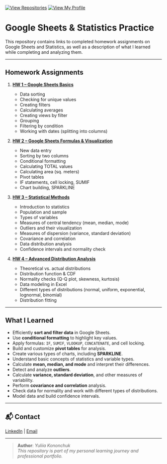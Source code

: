 [![View Repositories](https://img.shields.io/badge/View-My_Repositories-blue?logo=GitHub)](https://github.com/Yulia-Momotyuk?tab=repositories)
[![View My Profile](https://img.shields.io/badge/View-My_Profile-green?logo=GitHub)](https://github.com/Yulia-Momotyuk)
# Google Sheets & Statistics Practice

This repository contains links to completed homework assignments on Google Sheets and Statistics, as well as a description of what I learned while completing and analyzing them.

---

## Homework Assignments

1. **[HW 1 – Google Sheets Basics](https://docs.google.com/spreadsheets/d/1Tm_kuhE4urY9ZM8jNwKnbMtxSpjy2LHUFbA_E2iAtZY/edit?gid=946809490#gid=946809490)**  
   - Data sorting  
   - Checking for unique values  
   - Creating filters  
   - Calculating averages  
   - Creating views by filter  
   - Grouping  
   - Filtering by condition  
   - Working with dates (splitting into columns)  

2. **[HW 2 – Google Sheets Formulas & Visualization](https://docs.google.com/spreadsheets/d/1QzXkXWpjwlenxEVh8NsrpL_BCAI9um3_KYCxlrrT5uk/edit?gid=707207911#gid=707207911)**  
   - New data entry  
   - Sorting by two columns  
   - Conditional formatting  
   - Calculating TOTAL values  
   - Calculating area (sq. meters)  
   - Pivot tables  
   - IF statements, cell locking, SUMIF  
   - Chart building, SPARKLINE  

3. **[HW 3 – Statistical Methods](https://docs.google.com/spreadsheets/d/1Pd9HNnQtHD_EAWS7xkuiNZW0ftgOwVJO/edit?gid=1987872634#gid=1987872634)**  
   - Introduction to statistics  
   - Population and sample  
   - Types of variables  
   - Measures of central tendency (mean, median, mode)  
   - Outliers and their visualization  
   - Measures of dispersion (variance, standard deviation)  
   - Covariance and correlation  
   - Data distribution analysis  
   - Confidence intervals and normality check  

4. **[HW 4 – Advanced Distribution Analysis](https://docs.google.com/spreadsheets/d/1tXavM6knPqqYIdHA3gezf9JGp9mKYwZ2/edit?rtpof=true)**  
   - Theoretical vs. actual distributions  
   - Distribution function & CDF  
   - Normality checks (Q-Q plot, skewness, kurtosis)  
   - Data modeling in Excel  
   - Different types of distributions (normal, uniform, exponential, lognormal, binomial)  
   - Distribution fitting  

---

## What I Learned

- Efficiently **sort and filter data** in Google Sheets.  
- Use **conditional formatting** to highlight key values.  
- Apply formulas: `IF`, `SUMIF`, `VLOOKUP`, `CONCATENATE`, and cell locking.  
- Build and customize **pivot tables** for analysis.  
- Create various types of charts, including **SPARKLINE**.  
- Understand basic concepts of statistics and variable types.  
- Calculate **mean, median, and mode** and interpret their differences.  
- Detect and analyze **outliers**.  
- Calculate **variance, standard deviation**, and other measures of variability.  
- Perform **covariance and correlation** analysis.  
- Check data for normality and work with different types of distributions.  
- Model data and build confidence intervals.  

---

## 📬 Contact

[LinkedIn](https://www.linkedin.com/in/yuliia-kononchuk-78913633b/) | [Email](mailto:kononchuk.yuliia@gmail.com)

---
> **Author**: _Yuliia Kononchuk_  
> _This repository is part of my personal learning journey and professional portfolio._ 

